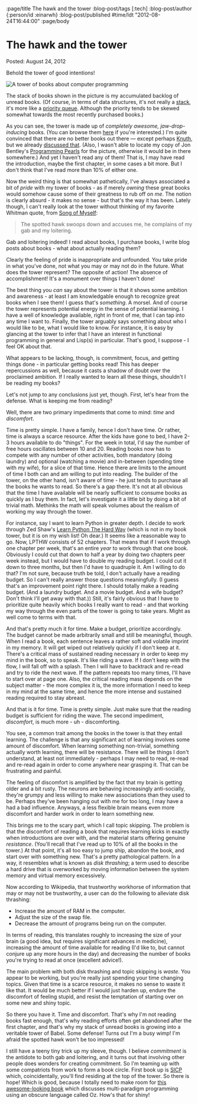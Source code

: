 :page/title The hawk and the tower
:blog-post/tags [:tech]
:blog-post/author {:person/id :einarwh}
:blog-post/published #time/ldt "2012-08-24T16:44:00"
:page/body

# The hawk and the tower

Posted: August 24, 2012

Behold the tower of good intentions!

![A tower of books about computer programming](/images/book-tower.jpg)

The stack of books shown in the picture is my accumulated backlog of unread books. (Of course, in terms of data structures, it's not really a [stack](https://en.wikipedia.org/wiki/Stack_(abstract_data_type)), it's more like a [priority queue](http://en.wikipedia.org/wiki/Priority_queue). Although the priority tends to be skewed somewhat towards the most recently purchased books.)

As you can see, the tower is made up of _completely awesome, jaw-drop-inducing_ books. (You can browse them [here](http://www.amazon.com/gp/registry/wishlist/3G42M2O57XW0) if you're interested.) I'm quite convinced that there are no better books out there — except perhaps [Knuth](http://www.amazon.com/Computer-Programming-Volumes-1-4A-Boxed/dp/0321751043/ref=sr_1_1?ie=UTF8&qid=1344625434&sr=8-1&keywords=knuth), but we already [discussed that](/blog-posts/to-knuth-or-not-to-knuth/). (Also, I wasn't able to locate my copy of Jon Bentley's [Programming Pearls](http://www.amazon.com/Programming-Pearls-2nd-Jon-Bentley/dp/0201657880/ref=sr_1_1?s=books&ie=UTF8&qid=1344625471&sr=1-1&keywords=programming+pearls) for the picture, otherwise it would be in there somewhere.) And yet I haven't read any of them! That is, I may have read the introduction, maybe the first chapter, in some cases a bit more. But I don't think that I've read more than 10% of either one.

Now the weird thing is that somewhat pathetically, I've always associated a bit of _pride_ with my tower of books - as if merely _owning_ these great books would somehow cause some of their greatness to rub off on _me_. The notion is clearly absurd - it makes no sense - but that's the way it has been. Lately though, I can't really look at the tower without thinking of my favorite Whitman quote, from [Song of Myself](http://www.english.illinois.edu/maps/poets/s_z/whitman/song.htm):

> The spotted hawk swoops down and accuses me, he complains of my gab and my loitering.

Gab and loitering indeed! I read about books, I purchase books, I write blog posts about books - what about actually reading them?

Clearly the feeling of pride is inappropriate and unfounded. You take pride in what you've done, not what you may or may not do in the future. What does the tower represent? The opposite of action! The absence of accomplishment! It's a monument over things I haven't done!

The best thing you _can_ say about the tower is that it shows some ambition and awareness - at least I am knowledgable enough to recognize great books when I see them! I guess that's _something_. A morsel. And of course the tower represents potential energy in the sense of potential learning. I have a well of knowledge available, right in front of me, that I can tap into any time I want to. Finally, the tower arguably says something about who I would like to be, what I would like to know. For instance, it is easy by glancing at the tower to infer that I have an interest in functional programming in general and Lisp(s) in particular. That's good, I suppose - I feel OK about that.

What appears to be lacking, though, is commitment, focus, and getting things done - in particular getting books read! This has deeper repercussions as well, because it casts a shadow of doubt over the proclaimed ambition. If I really wanted to learn all these things, shouldn't I be reading my books?

Let's not jump to any conclusions just yet, though. First, let's hear from the defense. What is keeping me from reading?

Well, there are two primary impediments that come to mind: _time_ and _discomfort_.

Time is pretty simple. I have a family, hence I don't have time. Or rather, time is always a scarce resource. After the kids have gone to bed, I have 2-3 hours available to do "things". For the week in total, I'd say the number of free hours oscillates between 10 and 20. Reading books now has to compete with any number of other activities, both mandatory (doing laundry) and optional (watching a movie) and in-between (spending time with my wife), for a slice of that time. Hence there are limits to the amount of time I both can and am willing to put into reading. The builder of the tower, on the other hand, isn't aware of time - he just tends to purchase all the books he wants to read. So there's a gap there. It's not at all obvious that the time I have available will be nearly sufficient to consume books as quickly as I buy them. In fact, let's investigate it a little bit by doing a bit of trivial math. Methinks the math will speak volumes about the realism of working my way through the tower.

For instance, say I want to learn Python in greater depth. I decide to work through Zed Shaw's [Learn Python The Hard Way](http://learnpythonthehardway.org/) (which is not in my book tower, but it is on my wish list! Oh dear.) It seems like a reasonable way to go. Now, LPTHW consists of 52 chapters. That means that if I work through one chapter per week, that's an entire _year_ to work through that one book. Obviously I could cut that down to half a year by doing two chapters peer week instead, but I would have to double my reading budget. I could cut it down to three months, but then I'd have to quadruple it. Am I willing to do that? I'm not sure, because truth be told, I don't actually have a reading budget. So I can't really answer those questions meaningfully. (I guess that's an improvement point right there. I should totally make a reading budget. (And a laundry budget. And a movie budget. And a wife budget? Don't think I'll get away with that.)) Still, it's fairly obvious that I have to prioritize quite heavily which books I really want to read - and that working my way through the even parts of the tower is going to take years. Might as well come to terms with that.

And that's pretty much it for time. Make a budget, prioritize accordingly. The budget cannot be made arbitrarily small and still be meaningful, though. When I read a book, each sentence leaves a rather soft and volatile imprint in my memory. It will get wiped out relatively quickly if I don't keep at it. There's a critical mass of sustained reading necessary in order to keep my mind in the book, so to speak. It's like riding a wave. If I don't keep with the flow, I will fall off with a splash. Then I will have to backtrack and re-read and try to ride the next wave. If the pattern repeats too many times, I'll have to start over at page one. Also, the critical reading mass depends on the subject matter - the more complex it is, the more information I need to keep in my mind at the same time, and hence the more intense and sustained reading required to stay abreast.

And that is it for time. Time is pretty simple. Just make sure that the reading budget is sufficient for riding the wave. The second impediment, _discomfort_, is much more - uh - discomforting.

You see, a common trait among the books in the tower is that they entail learning. The challenge is that any significant act of learning involves some amount of discomfort. When learning something non-trivial, something actually worth learning, there will be resistance. There will be things I don't understand, at least not immediately - perhaps I may need to read, re-read and re-read again in order to come anywhere near grasping it. That can be frustrating and painful.

The feeling of discomfort is amplified by the fact that my brain is getting older and a bit rusty. The neurons are behaving increasingly anti-socially, they're grumpy and less willing to make new associations than they used to be. Perhaps they've been hanging out with me for too long, I may have a had a bad influence. Anyways, a less flexible brain means even more discomfort and harder work in order to learn something new.

This brings me to the scary part, which I call topic skipping. The problem is that the discomfort of reading a book that requires learning kicks in exactly when introductions are over with, and the material starts offering genuine _resistance_. (You'll recall that I've read up to 10% of all the books in the tower.) At that point, it's all too easy to jump ship, abandon the book, and start over with something new. That's a pretty pathological pattern. In a way, it resembles what is known as _disk thrashing_; a term used to describe a hard drive that is overworked by moving information between the system memory and virtual memory excessively.

Now according to Wikipedia, that trustworthy workhorse of information that may or may not be trustworthy, a user can do the following to alleviate disk thrashing:

* Increase the amount of RAM in the computer.
* Adjust the size of the swap file.
* Decrease the amount of programs being run on the computer.

In terms of reading, this translates roughly to increasing the size of your brain (a good idea, but requires significant advances in medicine), increasing the amount of time available for reading (I'd like to, but cannot conjure up any more hours in the day) and decreasing the number of books you're trying to read at once (excellent advice!).

The main problem with both disk thrashing and topic skipping is _waste_. You appear to be working, but you're really just spending your time changing topics. Given that time is a scarce resource, it makes no sense to waste it like that. It would be much better if I would just harden up, endure the discomfort of feeling stupid, and resist the temptation of starting over on some new and shiny topic.

So there you have it. Time and discomfort. That's why I'm not reading books fast enough, that's why reading efforts often get abandoned after the first chapter, and that's why my stack of unread books is growing into a veritable tower of Babel. Some defense! Turns out I'm a busy wimp! I'm afraid the spotted hawk won't be too impressed!

I still have a teeny tiny trick up my sleeve, though. I believe _commitment_ is the antidote to both gab and loitering, and it turns out that involving other people does wonders for creating commitment. So I'm teaming up with some compatriots from work to form a book circle. First book up is [SICP](http://mitpress.mit.edu/sicp/) which, coincidentally, you'll find residing at the top of the tower. So there is hope! Which is good, because I totally need to make room for [this awesome-looking book](https://en.wikipedia.org/wiki/Concepts,_Techniques,_and_Models_of_Computer_Programming) which discusses multi-paradigm programming using an obscure language called Oz. How's that for shiny!